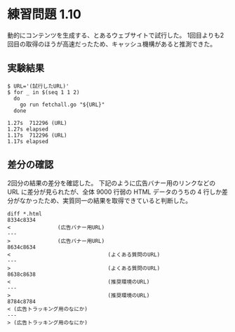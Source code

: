 # 練習問題 1.10

動的にコンテンツを生成する、とあるウェブサイトで試行した。 1回目よりも2回目の取得のほうが高速だったため、キャッシュ機構があると推測できた。

## 実験結果

```shell
$ URL='(試行したURL)'
$ for _ in $(seq 1 1 2)
  do
    go run fetchall.go "${URL}"
  done

1.27s  712296 (URL)
1.27s elapsed
1.17s  712296 (URL)
1.17s elapsed
```

## 差分の確認

2回分の結果の差分を確認した。 下記のように広告バナー用のリンクなどの URL に差分が見られたが、全体 9000 行弱の HTML データのうちの 4 行しか差分がなかったため、実質同一の結果を取得できていると判断した。

```shell
diff *.html
8334c8334
<               (広告バナー用URL)
---
>               (広告バナー用URL)
8634c8634
<                               (よくある質問のURL)
---
>                               (よくある質問のURL)
8638c8638
<                               (推奨環境のURL)
---
>                               (推奨環境のURL)
8784c8784
< (広告トラッキング用のなにか)
---
> (広告トラッキング用のなにか)
```
